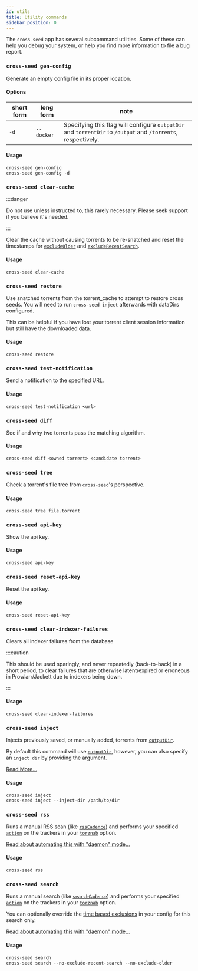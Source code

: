 ```yaml
---
id: utils
title: Utility commands
sidebar_position: 0
---
```


The `cross-seed` app has several subcommand utilities. Some of these can help
you debug your system, or help you find more information to file a bug report.

### `cross-seed gen-config`

Generate an empty config file in its proper location.

#### Options

| short form | long form  | note                                                                                                         |
| ---------- | ---------- | ------------------------------------------------------------------------------------------------------------ |
| `-d`       | `--docker` | Specifying this flag will configure `outputDir` and `torrentDir` to `/output` and `/torrents`, respectively. |

#### Usage

```shell
cross-seed gen-config
cross-seed gen-config -d
```

### `cross-seed clear-cache`

:::danger

Do not use unless instructed to, this rarely necessary. Please seek support if
you believe it's needed.

:::

Clear the cache without causing torrents to be re-snatched and reset the
timestamps for [`excludeOlder`](../basics/options.md#excludeolder) and
[`excludeRecentSearch`](../basics/options.md#excluderecentsearch).

#### Usage

```shell
cross-seed clear-cache
```

### `cross-seed restore`

Use snatched torrents from the torrent_cache to attempt to restore cross seeds.
You will need to run `cross-seed inject` afterwards with dataDirs configured.

This can be helpful if you have lost your torrent client session information but
still have the downloaded data.

#### Usage

```shell
cross-seed restore
```

### `cross-seed test-notification`

Send a notification to the specified URL.

#### Usage

```shell
cross-seed test-notification <url>
```

### `cross-seed diff`

See if and why two torrents pass the matching algorithm.

#### Usage

```shell
cross-seed diff <owned torrent> <candidate torrent>
```

### `cross-seed tree`

Check a torrent's file tree from `cross-seed`'s perspective.

#### Usage

```shell
cross-seed tree file.torrent
```

### `cross-seed api-key`

Show the api key.

#### Usage

```shell
cross-seed api-key
```

### `cross-seed reset-api-key`

Reset the api key.

#### Usage

```shell
cross-seed reset-api-key
```

### `cross-seed clear-indexer-failures`

Clears all indexer failures from the database

:::caution

This should be used sparingly, and never repeatedly (back-to-back) in a short
period, to clear failures that are otherwise latent/expired or erroneous in
Prowlarr/Jackett due to indexers being down.

:::

#### Usage

```shell
cross-seed clear-indexer-failures
```

### `cross-seed inject`

Injects previously saved, or manually added, torrents from
[`outputDir`](../basics/options.md#outputdir).

By default this command will use [`outputDir`](../basics/options.md#outputdir),
however, you can also specify an `inject dir` by providing the argument.

[Read More...](../tutorials/injection.md#manual-or-scheduled-injection)

#### Usage

```shell
cross-seed inject
cross-seed inject --inject-dir /path/to/dir
```

### `cross-seed rss`

Runs a manual RSS scan (like [`rssCadence`](../basics/options.md#rsscadence))
and performs your specified [`action`](../basics/options.md#action) on the
trackers in your [`torznab`](../basics/options.md#torznab) option.

[Read about automating this with "daemon" mode...](../basics/getting-started.mdx)

#### Usage

```shell
cross-seed rss
```

### `cross-seed search`

Runs a manual search (like
[`searchCadence`](../basics/options.md#searchcadence)) and performs your
specified [`action`](../basics/options.md#action) on the trackers in your
[`torznab`](../basics/options.md#torznab) option.

You can optionally override the
[time based exclusions](../v6-migration.md#stricter-configjs-validation) in your
config for this search only.

[Read about automating this with "daemon" mode...](../basics/getting-started.mdx)

#### Usage

```shell
cross-seed search
cross-seed search --no-exclude-recent-search --no-exclude-older
```
